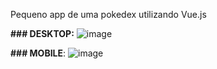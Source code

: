 Pequeno app de uma pokedex utilizando Vue.js

**### DESKTOP:**
![image](https://user-images.githubusercontent.com/55573363/90789420-49153d80-e2dd-11ea-8ea3-27a762adf35e.png)

**### MOBILE**:
![image](https://user-images.githubusercontent.com/55573363/90789484-592d1d00-e2dd-11ea-935d-3d0bef0dfc72.png)

